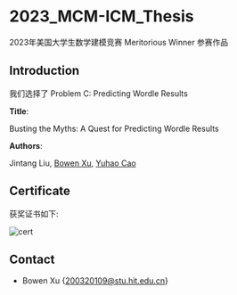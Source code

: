# 2023_MCM-ICM_Thesis

2023年美国大学生数学建模竞赛 Meritorious Winner 参赛作品

## Introduction

我们选择了 Problem C: Predicting Wordle Results

**Title**: 

Busting the Myths: A Quest for Predicting Wordle Results

**Authors**: 

Jintang Liu, [Bowen Xu](https://github.com/bowenXuu), [Yuhao Cao](https://github.com/ZorAttC)

## Certificate

获奖证书如下:

![cert](./figures/cert.png)

## Contact
- Bowen Xu {[200320109@stu.hit.edu.cn]()}
